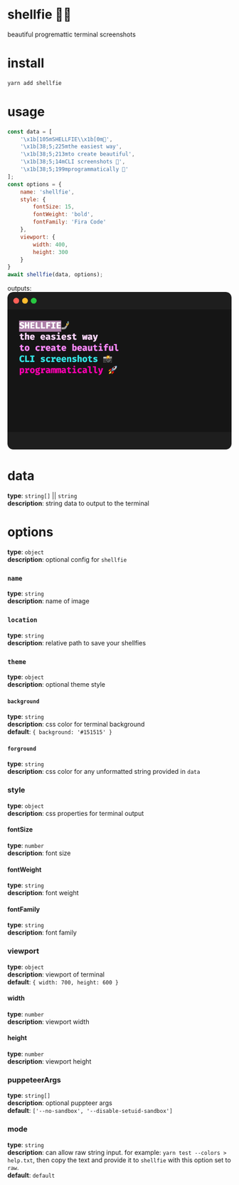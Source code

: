 # shellfie 🤳🏽

beautiful progremattic terminal screenshots

# install
```bash
yarn add shellfie
```

# usage
```js
const data = [
    '\x1b[105mSHELLFIE\\x1b[0m🤳',
    '\x1b[38;5;225mthe easiest way',
    '\x1b[38;5;213mto create beautiful',
    '\x1b[38;5;14mCLI screenshots 📸',
    '\x1b[38;5;199mprogrammatically 🚀'
];
const options = {
    name: 'shellfie',
    style: {
        fontSize: 15,
        fontWeight: 'bold',
        fontFamily: 'Fira Code'
    },
    viewport: {
        width: 400,
        height: 300
    }
}
await shellfie(data, options);
```

outputs:
![](https://github.com/tool3/shellfie/blob/master/shellfies/shellfie.png?raw=true)


# data
**type**: `string[]` || `string`   
**description**: string data to output to the terminal

# options
**type**: `object`   
**description**: optional config for `shellfie`
### `name`
**type**: `string`   
**description**: name of image   

### `location`
**type**: `string`   
**description**: relative path to save your shellfies   

### `theme`
**type**: `object`   
**description**: optional theme style
#### `background`
**type**: `string`   
**description**: css color for terminal background   
**default**: `{ background: '#151515' }`
#### `forground`
**type**: `string`   
**description**: css color for any unformatted string provided in `data`

### style
**type**: `object`   
**description**: css properties for terminal output
#### fontSize
**type**: `number`   
**description**: font size
#### fontWeight
**type**: `string`   
**description**: font weight

#### fontFamily
**type**: `string`   
**description**: font family

### viewport
**type**: `object`   
**description**: viewport of terminal   
**default**: `{ width: 700, height: 600 }`
#### width
**type**: `number`   
**description**: viewport width

#### height
**type**: `number`   
**description**: viewport height

### puppeteerArgs
**type**: `string[]`   
**description**: optional puppteer args    
**default**: `['--no-sandbox', '--disable-setuid-sandbox']`

### mode
**type**: `string`   
**description**: can allow raw string input. for example: `yarn test --colors > help.txt`, then copy the text and provide it to `shellfie` with this option set to `raw`.   
**default**: `default`